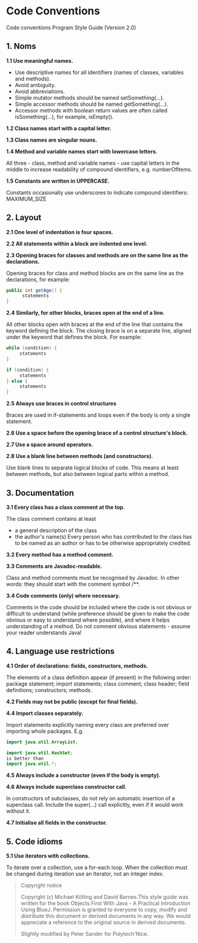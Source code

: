 # Code Conventions

Code conventions
Program Style Guide (Version 2.0)

## 1. Noms

**1.1 Use meaningful names.**

  * Use descriptive names for all identifiers (names of classes, variables and methods).
  * Avoid ambiguity.
  * Avoid abbreviations.
  * Simple mutator methods should be named setSomething(...).
  * Simple accessor methods should be named getSomething(...).
  * Accessor methods with boolean return values are often called isSomething(...), for example, isEmpty().

**1.2 Class names start with a capital letter.**

**1.3 Class names are singular nouns.**

**1.4 Method and variable names start with lowercase letters.**

All three - class, method and variable names - use capital letters in the middle to increase readability of compound identifiers, e.g. numberOfItems.

**1.5 Constants are written in UPPERCASE.**

Constants occasionally use underscores to indicate compound identifiers: MAXIMUM_SIZE
## 2. Layout

**2.1 One level of indentation is four spaces.**

**2.2 All statements within a block are indented one level.**

**2.3 Opening braces for classes and methods are on the same line as the declarations.**

Opening braces for class and method blocks are on the same line as the declarations, for example:
```java
public int getAge() {
      statements
}
```

**2.4 Similarly, for other blocks, braces open at the end of a line.**

All other blocks open with braces at the end of the line that contains the keyword defining the block. The closing brace is on a separate line, aligned under the keyword that defines the block. For example:
```java
while (condition) {
     statements
}

if (condition) {
     statements
} else {
     statements
}
```
**2.5 Always use braces in control structures**

Braces are used in if-statements and loops even if the body is only a single statement.

**2.6 Use a space before the opening brace of a control structure's block.**

**2.7 Use a space around operators.**

**2.8 Use a blank line between methods (and constructors).**

Use blank lines to separate logical blocks of code. This means at least between methods, but also between logical parts within a method.
## 3. Documentation

**3.1 Every class has a class comment at the top.**

The class comment contains at least
- a general description of the class
- the author's name(s)
  Every person who has contributed to the class has to be named as an author or has to be otherwise appropriately credited.

**3.2 Every method has a method comment.**

**3.3 Comments are Javadoc-readable.**

Class and method comments must be recognised by Javadoc. In other words: they should start with the comment symbol /**.

**3.4 Code comments (only) where necessary.**

Comments in the code should be included where the code is not obvious or difficult to understand (while preference should be given to make the code obvious or easy to understand where possible), and where it helps understanding of a method. Do not comment obvious statements - assume your reader understands Java!
## 4. Language use restrictions

**4.1 Order of declarations: fields, constructors, methods.**

The elements of a class definition appear (if present) in the following order: package statement; import statements; class comment; class header; field definitions; constructors; methods.

**4.2 Fields may not be public (except for final fields).**

**4.4 Import classes separately.**

Import statements explicitly naming every class are preferred over importing whole packages. E.g.
```java
import java.util.ArrayList;

import java.util.HashSet;
is better than
import java.util.*;
```

**4.5 Always include a constructor (even if the body is empty).**

**4.6 Always include superclass constructor call.**

In constructors of subclasses, do not rely on automatic insertion of a superclass call. Include the super(...) call explicitly, even if it would work without it.

**4.7 Initialise all fields in the constructor.**


## 5. Code idioms

**5.1 Use iterators with collections.**

To iterate over a collection, use a for-each loop. When the collection must be changed during iteration use an Iterator, not an integer index.



> Copyright notice
>
> Copyright (c) Michael Kölling and David Barnes.This style guide was written for the book Objects First With Java - A Practical Introduction Using BlueJ. Permission is granted to everyone to copy, modify and distribute this document or derived documents in any way. We would appreciate a reference to the original source in derived documents.
> 
> Slightly modified by Peter Sander for Polytech'Nice.